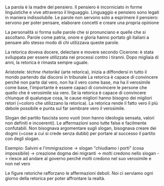 La parola è la madre del pensiero. Il pensiero è incorniciato in forme linguistiche e vive attraverso il linguaggio. Linguaggio e pensiero sono legati in maniera indissolubile.
Le parole non servono solo a esprimere il pensiero: servono per poter pensare, elaborare concetti e creare una propria opinione

La personalità si forma sulle parole che si pronunciano e quelle che si ascoltano.
Parole come patria, onore e gloria hanno portato gli italiani a pensare allo stesso modo di chi utilizzava queste parole.

La retorica doveva docere, delectare e movere secondo Cicerone: è stata sviluppata per essere utilizzata nei processi contro i tiranni. Dopo migliaia di anni, la retorica è rimasta sempre uguale.

Aristotele: *téchne rhetoriké* (arte retorica), inizia a diffondersi in tutto il mondo partendo dai discorsi in tribunale
La retorica è capace di convincere perché non parte dal vero, non ha il vero come base, ma ha il verosimile come base, l'importante è essere capaci di convincere le persone che quello che è verosimile sia vero. Se la retorica è capace di convincere chiunque di qualunque cosa, le cause migliori hanno bisogno dei migliori retori (=coloro che utilizzano la retorica).
La retorica rende il fatto vero il più debole possibile e punta sul far sembrare vero il verosimile.

Slogan del partito fascista sono vuoti (non hanno ideologia sensata, valori non definiti e incoerenti). Le affermazioni sono tutte false e facilmente confutabili. Non bisognava argomentare sugli slogan, bisognava creare dei dogmi (=cose a cui si crede senza dubbi) per portare al successo il partito con degli slogan.

Esempio: Salvini e l'immigrazione -> slogan "chiudiamo i porti" (cosa impossibile) -> creazione dogma dei migranti -> molti credono nello slogan -> riesce ad andare al governo perché molti credono nel suo verosimile e non nel vero

Le figure retoriche rafforzano le affermazioni deboli. Noi ci serviamo ogni giorno della retorica per poter affrontare la realtà.